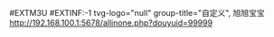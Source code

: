#EXTM3U
#EXTINF:-1 tvg-logo="null" group-title="自定义", 旭旭宝宝
http://192.168.100.1:5678/allinone.php?douyuid=99999
